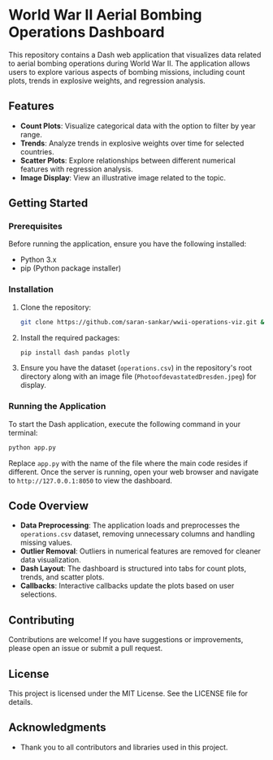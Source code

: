 # World War II Aerial Bombing Operations Dashboard

This repository contains a Dash web application that visualizes data related to aerial bombing operations during World War II. The application allows users to explore various aspects of bombing missions, including count plots, trends in explosive weights, and regression analysis.

## Features

- **Count Plots**: Visualize categorical data with the option to filter by year range.
- **Trends**: Analyze trends in explosive weights over time for selected countries.
- **Scatter Plots**: Explore relationships between different numerical features with regression analysis.
- **Image Display**: View an illustrative image related to the topic.

## Getting Started

### Prerequisites

Before running the application, ensure you have the following installed:

- Python 3.x
- pip (Python package installer)

### Installation

1. Clone the repository:  
   ```bash  
   git clone https://github.com/saran-sankar/wwii-operations-viz.git && cd wwii-operations-viz  
   ```

2. Install the required packages:  
   ```bash  
   pip install dash pandas plotly  
   ```

3. Ensure you have the dataset (`operations.csv`) in the repository's root directory along with an image file (`PhotoofdevastatedDresden.jpeg`) for display.

### Running the Application

To start the Dash application, execute the following command in your terminal:  
```bash  
python app.py  
```
Replace `app.py` with the name of the file where the main code resides if different. Once the server is running, open your web browser and navigate to `http://127.0.0.1:8050` to view the dashboard.

## Code Overview

- **Data Preprocessing**: The application loads and preprocesses the `operations.csv` dataset, removing unnecessary columns and handling missing values.
- **Outlier Removal**: Outliers in numerical features are removed for cleaner data visualization.
- **Dash Layout**: The dashboard is structured into tabs for count plots, trends, and scatter plots.
- **Callbacks**: Interactive callbacks update the plots based on user selections.

## Contributing

Contributions are welcome! If you have suggestions or improvements, please open an issue or submit a pull request.

## License

This project is licensed under the MIT License. See the LICENSE file for details.

## Acknowledgments

- Thank you to all contributors and libraries used in this project.
